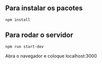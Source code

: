 ## Para instalar os pacotes

`npm install`

## Para rodar o servidor

`npm run start-dev`

Abra o navegador e coloque localhost:3000